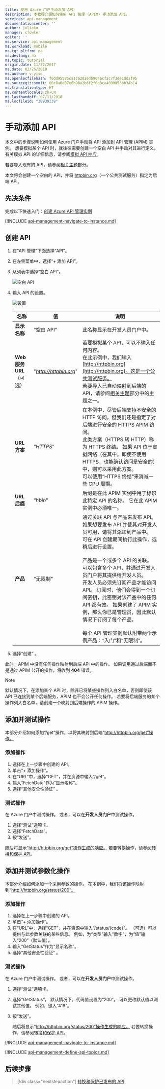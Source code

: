 ```yaml
---
title: 使用 Azure 门户手动添加 API
description: 本教程介绍如何使用 API 管理 (APIM) 手动添加 API。
services: api-management
documentationcenter: ''
author: juliako
manager: cfowler
editor: ''
ms.service: api-management
ms.workload: mobile
ms.tgt_pltfrm: na
ms.devlang: na
ms.topic: tutorial
origin.date: 11/22/2017
ms.date: 02/26/2018
ms.author: v-yiso
ms.openlocfilehash: f0dd95585ca1ca282edb904acf2c7f3decdd2f95
ms.sourcegitcommit: 00c8a6a07e6b98a2b6f2f0e8ca4090853bb34b14
ms.translationtype: HT
ms.contentlocale: zh-CN
ms.lasthandoff: 07/11/2018
ms.locfileid: "38939338"
---
```

# <a name="add-an-api-manually"></a>手动添加 API 

本文中的步骤说明如何使用 Azure 门户手动将 API 添加到 API 管理 (APIM) 实例。 想要模拟某个 API 时，就往往需要创建一个空白 API 并手动对其进行定义。 有关模拟 API 的详细信息，请参阅[模拟 API 响应](mock-api-responses.md)。

若要导入现有的 API，请参阅[相关主题](#related-topics)部分。

本文将会创建一个空白的 API，并将 [httpbin.org](http://httpbin.org)（一个公共测试服务）指定为后端 API。

## <a name="prerequisites"></a>先决条件

完成以下快速入门：[创建 Azure API 管理实例](get-started-create-service-instance.md)

[!INCLUDE [api-management-navigate-to-instance.md](../../includes/api-management-navigate-to-instance.md)]

## <a name="create-an-api"></a>创建 API

1. 在“API 管理”下面选择“API”。
2. 在左侧菜单中，选择“+ 添加 API”。
3. 从列表中选择“空白 API”。

    ![空白 API](media/add-api-manually/blank-api.png)
    
4. 输入 API 的设置。

    ![设置](media/add-api-manually/settings.png)

    |**名称**|**值**|**说明**|
    |---|---|---|
    |**显示名称**|“空白 API” |此名称显示在开发人员门户中。|
    |**Web 服务 URL**（可选）| "*http://httpbin.org*"| 若要模拟某个 API，可以不输入任何内容。 <br/>在此示例中，我们输入 [http://httpbin.org](http://httpbin.org)。这是一个公共测试服务。 <br/>若要导入已自动映射到后端的 API，请参阅[相关主题](#related-topics)部分中的主题之一。|
    |**URL 方案**|“*HTTPS*”|在本例中，尽管后端支持不安全的 HTTP 访问，但我们还是指定了对后端进行安全的 HTTPS APIM 访问。 <br/>此类方案（HTTPS 转 HTTP）称为 HTTPS 终结。 如果 API 位于虚拟网络（在其中，即使不使用 HTTPS，也能确认访问是安全的）中，则可以采用此方案。 <br/>可以使用“HTTPS 终结”来消减一些 CPU 周期。|
    |**URL 后缀**|“*hbin*”| 后缀是在此 APIM 实例中用于标识此特定 API 的名称。 它在此 APIM 实例中必须唯一。|
    |**产品**|“无限制” |通过关联 API 与产品来发布 API。 如果想要发布 API 并使其对开发人员可用，请将其添加到产品中。 可在 API 创建期间执行此操作，或稍后进行设置。<br/><br/>产品是一个或多个 API 的关联。 可以包含多个 API，并通过开发人员门户将其提供给开发人员。 <br/>开发人员必须先订阅产品才能访问 API。 订阅时，他们会得到一个订阅密钥，此密钥对该产品中的任何 API 都有效。 如果创建了 APIM 实例，那么你已是管理员，因此默认情况下订阅了每个产品。<br/><br/> 每个 API 管理实例默认附带两个示例产品：“入门”和“无限制”。| 
    
5. 选择“创建” 。

此时，APIM 中没有任何操作映射到后端 API 中的操作。 如果调用通过后端而不是通过 APIM 公开的操作，将收到 **404** 错误。 

>[!NOTE] 
> 默认情况下，在添加某个 API 时，除非已将某些操作列入白名单，否则即使该 API 已连接到某个后端服务，APIM 也不会公开任何操作。 若要将后端服务的某个操作列入白名单，请创建一个映射到后端操作的 APIM 操作。
>

## <a name="add-and-test-an-operation"></a>添加并测试操作

本部分介绍如何添加“/get”操作，以将其映射到后端“http://httpbin.org/get”操作。

### <a name="add-the-operation"></a>添加操作

1. 选择在上一步骤中创建的 API。
2. 单击“+ 添加操作”。
3. 在“URL”中，选择“GET”，并在资源中输入“/get”。
4. 输入“FetchData”作为“显示名称”。
5. 选择“其他安全性验证” 。

### <a name="test-the-operation"></a>测试操作

在 Azure 门户中测试操作。 或者，可以在**开发人员门户**中测试操作。

1. 选择“测试”选项卡。
2. 选择“FetchData”。
3. 按“发送”。

随后将显示“http://httpbin.org/get”操作生成的响应。 若要转换操作，请参阅[转换和保护 API](transform-api.md)。

## <a name="add-and-test-a-parameterized-operation"></a>添加并测试参数化操作

本部分介绍如何添加一个采用参数的操作。 在本例中，我们将该操作映射到“http://httpbin.org/status/200”。

### <a name="add-the-operation"></a>添加操作

1. 选择在上一步骤中创建的 API。
2. 单击“+ 添加操作”。
3. 在“URL”中，选择“GET”，并在资源中输入“/status/{code}”。 （可选）可以提供与此参数关联的某些信息。 例如，为“类型”输入“数字”，为“值”输入“200”（默认值）。
4. 输入“GetStatus”作为“显示名称”。
5. 选择“其他安全性验证” 。

### <a name="test-the-operation"></a>测试操作 

在 Azure 门户中测试操作。  或者，可以在**开发人员门户**中测试操作。

1. 选择“测试”选项卡。
2. 选择“GetStatus”。 默认情况下，代码值设置为“200”。 可以更改默认值以测试其他值。 例如，键入“418”。
3. 按“发送”。

    随后将显示“http://httpbin.org/status/200”操作生成的响应。 若要转换操作，请参阅[转换和保护 API](transform-api.md)。

[!INCLUDE [api-management-navigate-to-instance.md](../../includes/api-management-append-apis.md)]

[!INCLUDE [api-management-define-api-topics.md](../../includes/api-management-define-api-topics.md)]

## <a name="next-steps"></a>后续步骤

> [!div class="nextstepaction"]
> [转换和保护已发布的 API](transform-api.md)
